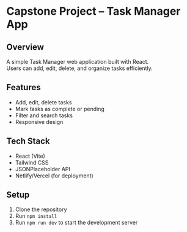 # Capstone Project – Task Manager App

## Overview
A simple Task Manager web application built with React.  
Users can add, edit, delete, and organize tasks efficiently.  

## Features
- Add, edit, delete tasks
- Mark tasks as complete or pending
- Filter and search tasks
- Responsive design

## Tech Stack
- React (Vite)
- Tailwind CSS
- JSONPlaceholder API
- Netlify/Vercel (for deployment)

## Setup
1. Clone the repository
2. Run `npm install`
3. Run `npm run dev` to start the development server
